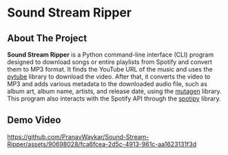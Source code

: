 # Sound Stream Ripper

## About The Project

**Sound Stream Ripper** is a Python command-line interface (CLI) program designed to download songs or entire playlists from Spotify and convert them to MP3 format. It finds the YouTube URL of the music and uses the [pytube](https://github.com/pytube/pytube) library to download the video. After that, it converts the video to MP3 and adds various metadata to the downloaded audio file, such as album art, album name, artists, and release date, using the [mutagen](https://github.com/quodlibet/mutagen) library. This program also interacts with the Spotify API through the [spotipy](https://spotipy.readthedocs.io/en/2.21.0/) library.

## Demo Video

https://github.com/PranavWaykar/Sound-Stream-Ripper/assets/90698028/fca6fcea-2d5c-4913-961c-aa1623131f3d
